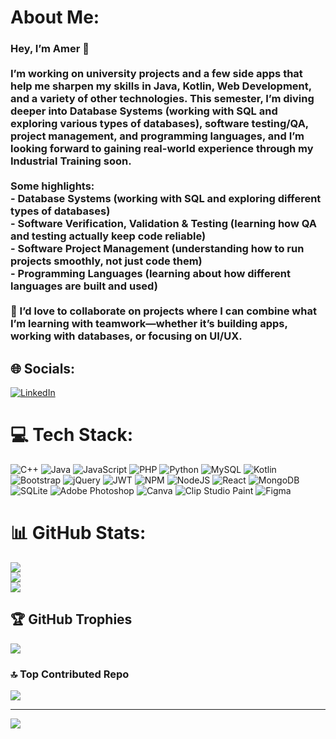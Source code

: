#  About Me:
### Hey, I’m Amer 👋  <br><br>I’m working on university projects and a few side apps that help me sharpen my skills in Java, Kotlin, Web Development, and a variety of other technologies. This semester, I’m diving deeper into Database Systems (working with SQL and exploring various types of databases), software testing/QA, project management, and programming languages, and I’m looking forward to gaining real-world experience through my Industrial Training soon.  <br><br>Some highlights:  <br>- **Database Systems** (working with SQL and exploring different types of databases)  <br>- **Software Verification, Validation & Testing** (learning how QA and testing actually keep code reliable)  <br>- **Software Project Management** (understanding how to run projects smoothly, not just code them)  <br>- **Programming Languages** (learning about how different languages are built and used) <br><br>👯 I’d love to collaborate on projects where I can combine what I’m learning with teamwork—whether it’s building apps, working with databases, or focusing on UI/UX.  <br>


## 🌐 Socials:
[![LinkedIn](https://img.shields.io/badge/LinkedIn-%230077B5.svg?logo=linkedin&logoColor=white)](https://linkedin.com/in/https://www.linkedin.com/in/amer-bidzevic-8a1655271/) 

# 💻 Tech Stack:
![C++](https://img.shields.io/badge/c++-%2300599C.svg?style=for-the-badge&logo=c%2B%2B&logoColor=white) ![Java](https://img.shields.io/badge/java-%23ED8B00.svg?style=for-the-badge&logo=openjdk&logoColor=white) ![JavaScript](https://img.shields.io/badge/javascript-%23323330.svg?style=for-the-badge&logo=javascript&logoColor=%23F7DF1E) ![PHP](https://img.shields.io/badge/php-%23777BB4.svg?style=for-the-badge&logo=php&logoColor=white) ![Python](https://img.shields.io/badge/python-3670A0?style=for-the-badge&logo=python&logoColor=ffdd54) ![MySQL](https://img.shields.io/badge/mysql-4479A1.svg?style=for-the-badge&logo=mysql&logoColor=white) ![Kotlin](https://img.shields.io/badge/kotlin-%237F52FF.svg?style=for-the-badge&logo=kotlin&logoColor=white) ![Bootstrap](https://img.shields.io/badge/bootstrap-%238511FA.svg?style=for-the-badge&logo=bootstrap&logoColor=white) ![jQuery](https://img.shields.io/badge/jquery-%230769AD.svg?style=for-the-badge&logo=jquery&logoColor=white) ![JWT](https://img.shields.io/badge/JWT-black?style=for-the-badge&logo=JSON%20web%20tokens) ![NPM](https://img.shields.io/badge/NPM-%23CB3837.svg?style=for-the-badge&logo=npm&logoColor=white) ![NodeJS](https://img.shields.io/badge/node.js-6DA55F?style=for-the-badge&logo=node.js&logoColor=white) ![React](https://img.shields.io/badge/react-%2320232a.svg?style=for-the-badge&logo=react&logoColor=%2361DAFB) ![MongoDB](https://img.shields.io/badge/MongoDB-%234ea94b.svg?style=for-the-badge&logo=mongodb&logoColor=white) ![SQLite](https://img.shields.io/badge/sqlite-%2307405e.svg?style=for-the-badge&logo=sqlite&logoColor=white) ![Adobe Photoshop](https://img.shields.io/badge/adobe%20photoshop-%2331A8FF.svg?style=for-the-badge&logo=adobe%20photoshop&logoColor=white) ![Canva](https://img.shields.io/badge/Canva-%2300C4CC.svg?style=for-the-badge&logo=Canva&logoColor=white) ![Clip Studio Paint](https://img.shields.io/badge/ClipStudioPaint-%23CFD3D3.svg?style=for-the-badge&logo=ClipStudioPaint&logoColor=white) ![Figma](https://img.shields.io/badge/figma-%23F24E1E.svg?style=for-the-badge&logo=figma&logoColor=white)
# 📊 GitHub Stats:
![](https://github-readme-stats.vercel.app/api?username=AmerBidzevic&theme=dark&hide_border=false&include_all_commits=true&count_private=true)<br/>
![](https://nirzak-streak-stats.vercel.app/?user=AmerBidzevic&theme=dark&hide_border=false)<br/>
![](https://github-readme-stats.vercel.app/api/top-langs/?username=AmerBidzevic&theme=dark&hide_border=false&include_all_commits=true&count_private=true&layout=compact)

## 🏆 GitHub Trophies
![](https://github-profile-trophy.vercel.app/?username=AmerBidzevic&theme=radical&no-frame=false&no-bg=true&margin-w=4)

### 🔝 Top Contributed Repo
![](https://github-contributor-stats.vercel.app/api?username=AmerBidzevic&limit=5&theme=dark&combine_all_yearly_contributions=true)

---
[![](https://visitcount.itsvg.in/api?id=AmerBidzevic&icon=0&color=0)](https://visitcount.itsvg.in)

<!-- Proudly created with GPRM ( https://gprm.itsvg.in ) -->

